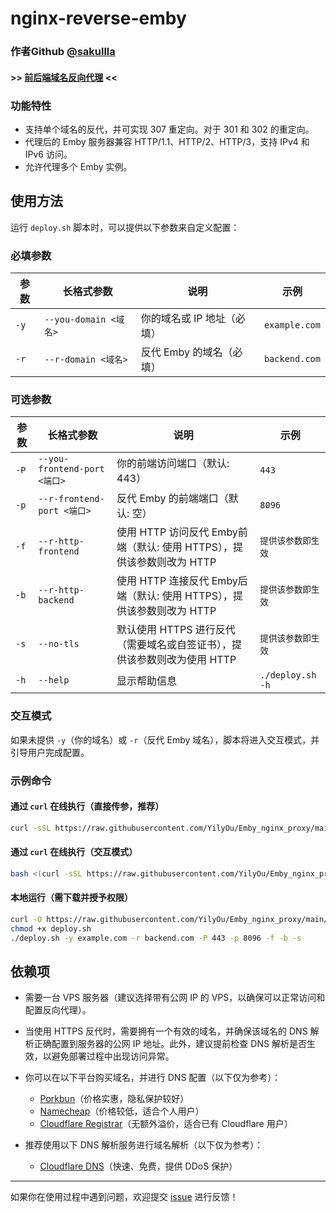 # nginx-reverse-emby

### 作者Github [@sakullla](https://github.com/sakullla/nginx-reverse-emby) 

#### >> [前后端域名反向代理](https://github.com/YilyOu/Emby_nginx_proxy) <<

### 功能特性

- 支持单个域名的反代，并可实现 307 重定向。对于 301 和 302 的重定向。
- 代理后的 Emby 服务器兼容 HTTP/1.1、HTTP/2、HTTP/3，支持 IPv4 和 IPv6 访问。
- 允许代理多个 Emby 实例。

## 使用方法

运行 `deploy.sh` 脚本时，可以提供以下参数来自定义配置：

### 必填参数

| 参数   | 长格式参数               | 说明              | 示例            |
| ---- | ------------------- | --------------- | ------------- |
| `-y` | `--you-domain <域名>` | 你的域名或 IP 地址（必填） | `example.com` |
| `-r` | `--r-domain <域名>`   | 反代 Emby 的域名（必填） | `backend.com` |

### 可选参数

| 参数   | 长格式参数                      | 说明                              | 示例                 |
| ---- | -------------------------- | ------------------------------- | ------------------ |
| `-P` | `--you-frontend-port <端口>` | 你的前端访问端口（默认: 443）               | `443`              |
| `-p` | `--r-frontend-port <端口>`   | 反代 Emby 的前端端口（默认: 空）            | `8096`             |
| `-f` | `--r-http-frontend` |  使用 HTTP 访问反代 Emby前端（默认: 使用 HTTPS），提供该参数则改为 HTTP | `提供该参数即生效` |
| `-b` | `--r-http-backend` |  使用 HTTP 连接反代 Emby后端（默认: 使用 HTTPS），提供该参数则改为 HTTP | `提供该参数即生效` |
| `-s` | `--no-tls` | 默认使用 HTTPS 进行反代（需要域名或自签证书），提供该参数则改为使用 HTTP | `提供该参数即生效` |
| `-h` | `--help`                   | 显示帮助信息                          | `./deploy.sh -h`   |

### 交互模式

如果未提供 `-y`（你的域名）或 `-r`（反代 Emby 域名），脚本将进入交互模式，并引导用户完成配置。

### 示例命令

#### 通过 `curl` 在线执行（直接传参，推荐）

```bash
curl -sSL https://raw.githubusercontent.com/YilyOu/Emby_nginx_proxy/main/sakullla/deploy.sh | bash -s -- -y yourdomain.com -r backend.com
```

#### 通过 `curl` 在线执行（交互模式）

```bash
bash <(curl -sSL https://raw.githubusercontent.com/YilyOu/Emby_nginx_proxy/main/sakullla/deploy.sh)
```

#### 本地运行（需下载并授予权限）

```bash
curl -O https://raw.githubusercontent.com/YilyOu/Emby_nginx_proxy/main/sakullla/deploy.sh
chmod +x deploy.sh
./deploy.sh -y example.com -r backend.com -P 443 -p 8096 -f -b -s
```

## 依赖项

- 需要一台 VPS 服务器（建议选择带有公网 IP 的 VPS，以确保可以正常访问和配置反向代理）。

- 当使用 HTTPS 反代时，需要拥有一个有效的域名，并确保该域名的 DNS 解析正确配置到服务器的公网 IP 地址。此外，建议提前检查 DNS 解析是否生效，以避免部署过程中出现访问异常。

- 你可以在以下平台购买域名，并进行 DNS 配置（以下仅为参考）：

    - [Porkbun](https://porkbun.com/)（价格实惠，隐私保护较好）
    - [Namecheap](https://www.namecheap.com/)（价格较低，适合个人用户）
    - [Cloudflare Registrar](https://www.cloudflare.com/products/registrar/)（无额外溢价，适合已有 Cloudflare 用户）

- 推荐使用以下 DNS 解析服务进行域名解析（以下仅为参考）：

    - [Cloudflare DNS](https://developers.cloudflare.com/dns/)（快速、免费，提供 DDoS 保护）


---

如果你在使用过程中遇到问题，欢迎提交 [issue](https://github.com/sakullla/nginx-reverse-emby/issues) 进行反馈！
